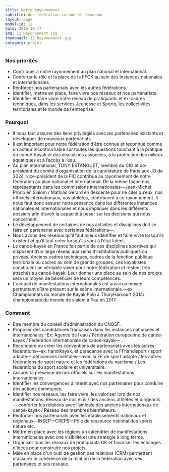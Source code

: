 ```yaml
---
title: Notre rayonnement
subtitle: Une fédération connue et reconnue
layout: page
modal-id: 12
date: 2016-10-17
img: 12 Rayonnement.jpg
thumbnail: 12 Rayonnement.jpg
category: projet
---
```


### Nos priorités

  - Contribuer à notre rayonnement au plan national et international.
  - Conforter le rôle et la place de la FFCK au sein des instances nationales et internationales.
  - Renforcer nos partenariats avec les autres fédérations.
  - Identifier, mettre en place, faire vivre nos réseaux et nos partenariats.
  - Identifier et faire vivre notre réseau de pratiquants et ex-cadres techniques, dans les services Jeunesse et Sports, les collectivités territoriales et le monde de l’entreprise.

### Pourquoi

  - Il nous faut assurer des liens privilégiés avec les partenaires existants et développer de nouveaux partenariats.
  - Il est important pour notre fédération d’être connue et reconnue comme un acteur incontournable sur toutes les questions touchant à la pratique du canoë-kayak et des disciplines associées, à la protection des milieux aquatiques et à l’accès à l’eau.
  - Au plan international, TONY ESTANGUET, membre du CIO et co-président du comité d’organisation de la candidature de Paris aux JO de 2024, vice-président de la FIC contribue au rayonnement de notre fédération au plan national et international. De la même façon nos représentants dans les commissions internationales—Jean-Michel Prono en Slalom / Mathias Gérard en descente pour ne citer qu’eux, nos officiels internationaux, nos athlètes, contribuent à ce rayonnement. Il nous faut donc assurer notre présence dans les différentes instances nationales et internationales et nous impliquer dans les différents dossiers afin d’avoir la capacité à peser sur les décisions qui nous concernent.
  - Le développement de certaines de nos activités et disciplines doit se faire en partenariat avec certaines fédérations—.
  - Nous avons des réseaux qu’il faut mieux identifier et faire vivre lorsqu’ils existent et qu’il faut créer lorsqu'ils sont à l’état latent.
  - Le canoë-kayak en France fait partie de ces disciplines sportives qui disposent d’un large réseau aux seins d’institutions publiques ou privées. Anciens cadres techniques, cadres de la fonction publique territoriale ou cadres au sein de grands groupes, ces kayakistes constituent un véritable vivier pour notre fédération et restent très attachés au canoë-kayak. Leur donner une place au sein de nos projets sera un moyen de bénéficier de leurs compétences.
  - L’accueil de manifestations internationales est aussi un moyen permettant d’être présent sur la scène internationale.—ex: Championnats du monde de Kayak Polo à ThuryHarcourt 2014/ championnats du monde de slalom à Pau en 2017.

### Comment

  - Etre membre du conseil d’administration du CNOSF.
  - Proposer des candidatures françaises dans les instances nationales et internationales -Ex: Agence de l’eau / Fédération européenne de canoë-kayak / Fédération internationale de canoë-kayak— .
  - Reconduire ou créer les conventions de partenariats avec les autres fédérations—ex: handikayak, et paracanoë avec la FFhandisport / sport adapté— déficiences mentales—avec la FF de sport adapté / les autres fédérations de sport nature et les fédérations du nautisme / Les fédérations du sport scolaire et universitaire.
  - Assurer la présence de nos officiels sur les manifestations internationales.
  - Identifier les convergences d’intérêt avec nos partenaires pour conduire des actions communes.
  - Identifier nos réseaux, les faire vivre, les valoriser lors de nos manifestations: Réseau de nos élus / des anciens athlètes et dirigeants— conforter les relations avec l’amicale des anciens internationaux de canoë-kayak / Réseau des membres bienfaiteurs.
  - Renforcer nos partenariats avec les établissements nationaux et régionaux—INSEP—CREPS—Pôle de ressource national des sports nature etc.
  - Mettre en place avec les régions un calendrier de manifestations internationales avec une visibilité et une stratégie à long terme.
  - Organiser tous les réseaux de pratiquants CK et favoriser les échanges d’idées pour construire nos projets.
  - Mise en place d'un outil de gestion des relations (CRM) permettant d'assurer le cohérence de la relation de la fédération avec ses partenaires et ses réseaux.
